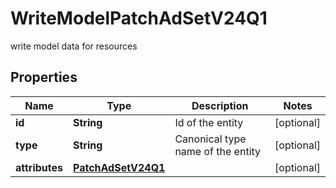 

# WriteModelPatchAdSetV24Q1

write model data for resources

## Properties

| Name | Type | Description | Notes |
|------------ | ------------- | ------------- | -------------|
|**id** | **String** | Id of the entity |  [optional] |
|**type** | **String** | Canonical type name of the entity |  [optional] |
|**attributes** | [**PatchAdSetV24Q1**](PatchAdSetV24Q1.md) |  |  [optional] |



